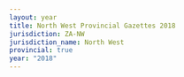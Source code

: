 ```yaml
---
layout: year
title: North West Provincial Gazettes 2018
jurisdiction: ZA-NW
jurisdiction_name: North West
provincial: true
year: "2018"
---
```


